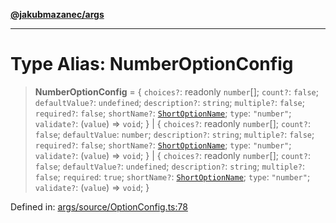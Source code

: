 [**@jakubmazanec/args**](../README.md)

---

# Type Alias: NumberOptionConfig

> **NumberOptionConfig** = \{ `choices?`: readonly `number`[]; `count?`: `false`; `defaultValue?`:
> `undefined`; `description?`: `string`; `multiple?`: `false`; `required?`: `false`; `shortName?`:
> [`ShortOptionName`](ShortOptionName.md); `type`: `"number"`; `validate?`: (`value`) => `void`; \}
> \| \{ `choices?`: readonly `number`[]; `count?`: `false`; `defaultValue`: `number`;
> `description?`: `string`; `multiple?`: `false`; `required?`: `false`; `shortName?`:
> [`ShortOptionName`](ShortOptionName.md); `type`: `"number"`; `validate?`: (`value`) => `void`; \}
> \| \{ `choices?`: readonly `number`[]; `count?`: `false`; `defaultValue?`: `undefined`;
> `description?`: `string`; `multiple?`: `false`; `required`: `true`; `shortName?`:
> [`ShortOptionName`](ShortOptionName.md); `type`: `"number"`; `validate?`: (`value`) => `void`; \}

Defined in:
[args/source/OptionConfig.ts:78](https://github.com/jakubmazanec/tools/blob/acfa246dbb1035f65efb7fa114167a3cbefca108/packages/args/source/OptionConfig.ts#L78)
